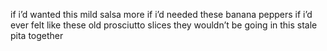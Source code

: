 if i’d wanted this mild salsa more
if i’d needed these banana peppers
if i’d ever felt like these old prosciutto slices
they wouldn’t be going in this stale pita
together